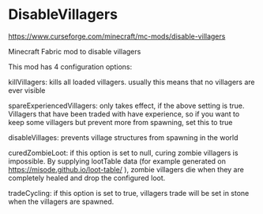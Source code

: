 # DisableVillagers
https://www.curseforge.com/minecraft/mc-mods/disable-villagers

Minecraft Fabric mod to disable villagers

This mod has 4 configuration options:

killVillagers: kills all loaded villagers. usually this means that no villagers are ever visible

spareExperiencedVillagers: only takes effect, if the above setting is true. Villagers that have been traded with have experience, so if you want to keep some villagers but prevent more from spawning, set this to true

disableVillages: prevents village structures from spawning in the world

curedZombieLoot: if this option is set to null, curing zombie villagers is impossible.
By supplying lootTable data (for example generated on https://misode.github.io/loot-table/ ), zombie villagers die when they are completely healed and drop the configured loot.

tradeCycling: if this option is set to true, villagers trade will be set in stone when the villagers are spawned.

